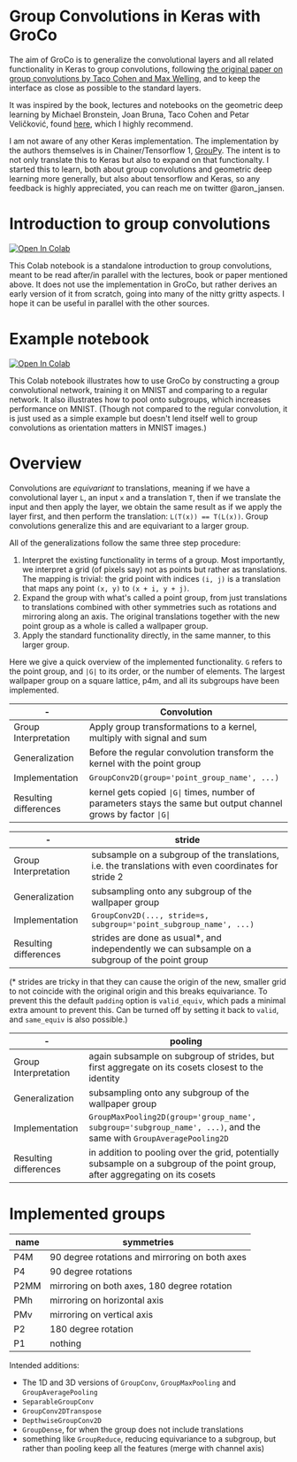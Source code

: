 # Group Convolutions in Keras with GroCo

The aim of GroCo is to generalize the convolutional layers and all related functionality in Keras to group convolutions, following [the original paper on group convolutions by Taco Cohen and Max Welling](http://proceedings.mlr.press/v48/cohenc16.html), and to keep the interface as close as possible to the standard layers.

It was inspired by the book, lectures and notebooks on the geometric deep learning by Michael Bronstein, Joan Bruna, Taco Cohen and Petar Veličković, found [here](https://geometricdeeplearning.com), which I highly recommend.

I am not aware of any other Keras implementation. The implementation by the authors themselves is in Chainer/Tensorflow 1, [GrouPy](https://github.com/tscohen/GrouPy).
The intent is to not only translate this to Keras but also to expand on that functionalty.
I started this to learn, both about group convolutions and geometric deep learning more generally, but also about tensorflow and Keras, 
so any feedback is highly appreciated, you can reach me on twitter @aron_jansen.

# Introduction to group convolutions

[![Open In Colab](https://colab.research.google.com/assets/colab-badge.svg)](https://colab.research.google.com/github/APJansen/GroupConv/blob/GroupConv_intro.ipynb)

This Colab notebook is a standalone introduction to group convolutions, meant to be read after/in parallel with the lectures, book or paper mentioned above.
It does not use the implementation in GroCo, but rather derives an early version of it from scratch, going into many of the nitty gritty aspects.
I hope it can be useful in parallel with the other sources.

# Example notebook

[![Open In Colab](https://colab.research.google.com/assets/colab-badge.svg)](https://colab.research.google.com/github/APJansen/GroupConv/blob/example_MNIST.ipynb)

This Colab notebook illustrates how to use GroCo by constructing a group convolutional network, training it on MNIST and comparing to a regular network.
It also illustrates how to pool onto subgroups, which increases performance on MNIST. (Though not compared to the regular convolution, it is just used as a simple example but doesn't lend itself well to group convolutions as orientation matters in MNIST images.)


# Overview

Convolutions are _equivariant_ to translations, meaning if we have a convolutional layer `L`, an input `x` and a translation `T`, then if we translate the input and then apply the layer, we obtain the same result as if we apply the layer first, and then perform the translation: `L(T(x)) == T(L(x))`.
Group convolutions generalize this and are equivariant to a larger group.

All of the generalizations follow the same three step procedure:
1. Interpret the existing functionality in terms of a group. Most importantly, we interpret a grid (of pixels say) not as points but rather as translations. The mapping is trivial: the grid point with indices `(i, j)` is a translation that maps any point `(x, y)` to `(x + i, y + j)`.
2. Expand the group with what's called a point group, from just translations to translations combined with other symmetries such as rotations and mirroring along an axis. The original translations together with the new point group as a whole is called a wallpaper group.
3. Apply the standard functionality directly, in the same manner, to this larger group.

Here we give a quick overview of the implemented functionality. `G` refers to the point group, and `|G|` to its order, or the number of elements.
The largest wallpaper group on a square lattice, p4m, and all its subgroups have been implemented.

| -  | Convolution |
| ------------- | ------------- |
| Group Interpretation  | Apply group transformations to a kernel, multiply with signal and sum  |
| Generalization  | Before the regular convolution transform the kernel with the point group  |
| Implementation | `GroupConv2D(group='point_group_name', ...)` |
| Resulting differences | kernel gets copied `\|G\|` times, number of parameters stays the same but output channel grows by factor `\|G\|` |

| -  | stride |
| ------------- | ------------- |
| Group Interpretation  | subsample on a subgroup of the translations, i.e. the translations with even coordinates for stride 2 |
| Generalization  | subsampling onto any subgroup of the wallpaper group |
| Implementation | `GroupConv2D(..., stride=s, subgroup='point_subgroup_name', ...)` |
| Resulting differences | strides are done as usual*, and independently we can subsample on a subgroup of the point group |

(* strides are tricky in that they can cause the origin of the new, smaller grid to not coincide with the original origin and this breaks equivariance.
To prevent this the default `padding` option is `valid_equiv`, which pads a minimal extra amount to prevent this. Can be turned off by setting it back to `valid`, and `same_equiv` is also possible.)

| -  | pooling |
| ------------- | ------------- |
| Group Interpretation  | again subsample on subgroup of strides, but first aggregate on its cosets closest to the identity |
| Generalization  | subsampling onto any subgroup of the wallpaper group |
| Implementation | `GroupMaxPooling2D(group='group_name', subgroup='subgroup_name', ...)`, and the same with `GroupAveragePooling2D`|
| Resulting differences | in addition to pooling over the grid, potentially subsample on a subgroup of the point group, after aggregating on its cosets |


# Implemented groups
| name | symmetries |
| ------------- | ------------- |
| P4M | 90 degree rotations and mirroring on both axes |
| P4  | 90 degree rotations |
| P2MM | mirroring on both axes, 180 degree rotation |
| PMh | mirroring on horizontal axis |
| PMv | mirroring on vertical axis |
| P2 | 180 degree rotation |
| P1 | nothing |


Intended additions:
- The 1D and 3D versions of `GroupConv`, `GroupMaxPooling` and `GroupAveragePooling`
- `SeparableGroupConv`
- `GroupConv2DTranspose`
- `DepthwiseGroupConv2D`
- `GroupDense`, for when the group does not include translations
- something like `GroupReduce`, reducing equivariance to a subgroup, but rather than pooling keep all the features (merge with channel axis)
